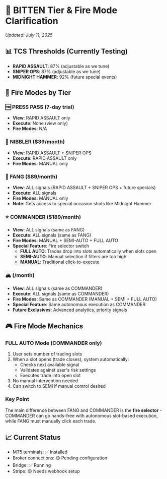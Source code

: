 # 🎯 BITTEN Tier & Fire Mode Clarification
*Updated: July 11, 2025*

## 📊 TCS Thresholds (Currently Testing)
- **RAPID ASSAULT**: 87% (adjustable as we tune)
- **SNIPER OPS**: 87% (adjustable as we tune)
- **MIDNIGHT HAMMER**: 92% (future special events)

## 🔫 Fire Modes by Tier

### 🆓 PRESS PASS (7-day trial)
- **View**: RAPID ASSAULT only
- **Execute**: None (view only)
- **Fire Modes**: N/A

### 🔰 NIBBLER ($39/month)
- **View**: RAPID ASSAULT + SNIPER OPS
- **Execute**: RAPID ASSAULT only
- **Fire Modes**: MANUAL only

### 🦷 FANG ($89/month)
- **View**: ALL signals (RAPID ASSAULT + SNIPER OPS + future specials)
- **Execute**: ALL signals
- **Fire Modes**: MANUAL only
- **Note**: Gets access to special occasion shots like Midnight Hammer

### ⭐ COMMANDER ($189/month)
- **View**: ALL signals (same as FANG)
- **Execute**: ALL signals (same as FANG)
- **Fire Modes**: MANUAL + SEMI-AUTO + FULL AUTO
- **Special Feature**: Fire selector switch
  - **FULL AUTO**: Trades drop into slots automatically when slots open
  - **SEMI-AUTO**: Manual selection if filters are too high
  - **MANUAL**: Traditional click-to-execute

### 🏔️ (/month)
- **View**: ALL signals (same as COMMANDER)
- **Execute**: ALL signals (same as COMMANDER)  
- **Fire Modes**: Same as COMMANDER (MANUAL + SEMI + FULL AUTO)
- **Special Feature**: Same autonomous execution as COMMANDER
- **Future Exclusives**: Advanced analytics, priority signals

## 🎮 Fire Mode Mechanics

### FULL AUTO Mode (COMMANDER only)
1. User sets number of trading slots
2. When a slot opens (trade closes), system automatically:
   - Checks next available signal
   - Validates against user's risk settings
   - Executes trade into open slot
3. No manual intervention needed
4. Can switch to SEMI if manual control desired

### Key Point
The main difference between FANG and COMMANDER is the **fire selector** - COMMANDER can go hands-free with autonomous slot-based execution, while FANG must manually click each trade.

## 📈 Current Status
- MT5 terminals: ✅ Installed
- Broker connections: 🟡 Pending configuration
- Bridge: ✅ Running
- Stripe: 🟡 Needs webhook setup